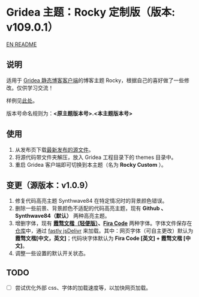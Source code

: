 # Gridea 主题：Rocky 定制版（版本: v109.0.1）

[EN README](README_EN.md)

## 说明

适用于 [Gridea 静态博客客户端](https://github.com/getgridea/gridea)的博客主题 Rocky，根据自己的喜好做了一些修改。仅供学习交流！

样例见[此处](https://seagulloddy.github.io/)。

版本号命名规则为：**<原主题版本号>.<本主题版本号>**

## 使用

1. 从发布页下载[最新发布的源文件](https://github.com/Waoap/gridea-theme-rocky-custom/releases)。
2. 将源代码带文件夹解压，放入 Gridea 工程目录下的 themes 目录中。
3. 重启 Gridea 客户端即可切换到本主题（名为 **Rocky Custom** ）。

## 变更（源版本：v1.0.9）

1. 修复代码高亮主题 Synthwave84 在特定情况时的背景颜色错误。
2. 删除一些前景、背景颜色不适配的代码高亮主题，现有 **Github 、Synthwave84（默认）** 两种高亮主题。
3. 增删字体，现有 **[霞骛文楷（轻便版）](https://github.com/lxgw/LxgwWenKai-Lite)、[Fira Code](https://github.com/tonsky/FiraCode)** 两种字体。字体文件保存在[仓库](https://github.com/SeagullOddy/seagulloddy.github.io/tree/main/fonts)中，通过 [fastly jsDelivr](https://fastly.jsdelivr.net) 来加载。其中：网页字体（可自主更改）默认为**霞骛文楷[中文，英文]**；代码块字体默认为 **Fira Code [英文] + 霞骛文楷 [中文]**。
4. 调整一些设置的默认开关状态。

## TODO

- [ ] 尝试优化外部 css、字体的加载速度等，以加快网页加载。
